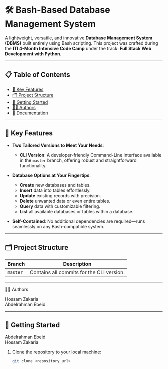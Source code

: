 # 🛠️ Bash-Based Database Management System  

A lightweight, versatile, and innovative **Database Management System (DBMS)** built entirely using Bash scripting. This project was crafted during the **ITI 4-Month Intensive Code Camp** under the track: **Full Stack Web Development with Python**.  

---

## 📋 Table of Contents  

- [🌟 Key Features](#-key-features)  
- [🗂️ Project Structure](#️-project-structure)  
- [🚀 Getting Started](#-getting-started)  
- [👨‍💻 Authors](#-authors)  
- [📖 Documentation](#-documentation)  

---

## 🌟 Key Features  

- **Two Tailored Versions to Meet Your Needs**:  
  - **CLI Version**: A developer-friendly Command-Line Interface available in the `master` branch, offering robust and straightforward functionality.  

- **Database Options at Your Fingertips**:  
  - **Create** new databases and tables.  
  - **Insert** data into tables effortlessly.  
  - **Update** existing records with precision.  
  - **Delete** unwanted data or even entire tables.  
  - **Query** data with customizable filtering.  
  - **List** all available databases or tables within a database.  

- **Self-Contained**: No additional dependencies are required—runs seamlessly on any Bash-compatible system.  

---

## 🗂️ Project Structure  

| Branch          | Description                                   |
|------------------|-----------------------------------------------|
| `master`         | Contains all commits for the CLI version.     |  

---
👨‍💻 Authors

Hossam Zakaria  
Abdelrahman Ebeid  

---
## 🚀 Getting Started  

Abdelrahman Ebeid  
Hossam Zakaria  


1. Clone the repository to your local machine:  
   ```bash
   git clone <repository_url>
